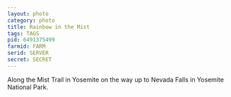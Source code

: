 ```yaml
---
layout: photo
category: photo
title: Rainbow in the Mist
tags: TAGS
pid: 6491375499
farmid: FARM
serid: SERVER
secret: SECRET
---
```


Along the Mist Trail in Yosemite on the way up to Nevada Falls in Yosemite National Park.
